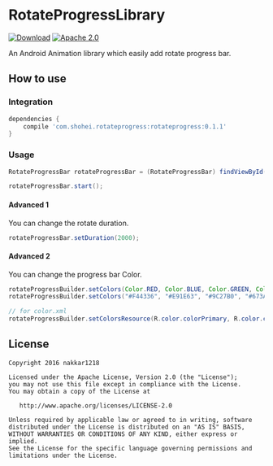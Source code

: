 # RotateProgressLibrary
[![Download](https://api.bintray.com/packages/nakkar1218/maven/rotateprogress/images/download.svg)](https:bintray.com/nakkar1218/maven/rotateprogress/_latestVersion)
[![Apache 2.0](https://img.shields.io/badge/license-Apache%202.0-blue.svg)](https://github.com/nakkar1218/RotateProgress/blob/master/LICENSE.md)

An Android Animation library which easily add rotate progress bar.

## How to use
### Integration
```build.gradle
dependencies {
    compile 'com.shohei.rotateprogress:rotateprogress:0.1.1'
}
```
### Usage
```.java
RotateProgressBar rotateProgressBar = (RotateProgressBar) findViewById(R.id.rotate_progress_bar);

rotateProgressBar.start();
```
#### Advanced 1
You can change the rotate duration.
```.java
rotateProgressBar.setDuration(2000);
```
#### Advanced 2
You can change the progress bar Color.
```.java
rotateProgressBuilder.setColors(Color.RED, Color.BLUE, Color.GREEN, Color.CYAN);
rotateProgressBuilder.setColors("#F44336", "#E91E63", "#9C27B0", "#673AB7");

// for color.xml
rotateProgressBuilder.setColorsResource(R.color.colorPrimary, R.color.colorAccent, R.color.colorPrimaryDark);
```

## License
```
Copyright 2016 nakkar1218

Licensed under the Apache License, Version 2.0 (the "License");
you may not use this file except in compliance with the License.
You may obtain a copy of the License at

   http://www.apache.org/licenses/LICENSE-2.0

Unless required by applicable law or agreed to in writing, software
distributed under the License is distributed on an "AS IS" BASIS,
WITHOUT WARRANTIES OR CONDITIONS OF ANY KIND, either express or implied.
See the License for the specific language governing permissions and
limitations under the License.
```
